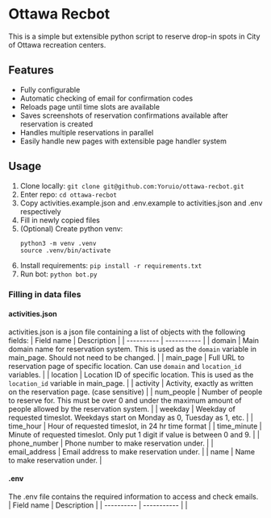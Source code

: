 # Ottawa Recbot
This is a simple but extensible python script to reserve drop-in spots in City of Ottawa
recreation centers.

## Features
 - Fully configurable
 - Automatic checking of email for confirmation codes
 - Reloads page until time slots are available
 - Saves screenshots of reservation confirmations available after reservation is created
 - Handles multiple reservations in parallel
 - Easily handle new pages with extensible page handler system

## Usage
1. Clone locally: ```git clone git@github.com:Yoruio/ottawa-recbot.git```
2. Enter repo: ```cd ottawa-recbot```
3. Copy activities.example.json and .env.example to activities.json and .env respectively
4. Fill in newly copied files
5. (Optional) Create python venv:
    ```
    python3 -m venv .venv
    source .venv/bin/activate
    ```
6. Install requirements: ```pip install -r requirements.txt```
7. Run bot: ```python bot.py```

### Filling in data files
#### activities.json
activities.json is a json file containing a list of objects with the following fields:
| Field name | Description |
| ---------- | ----------- |
|   domain   | Main domain name for reservation system. This is used as the `domain` variable in main_page. Should not need to be changed. |
|  main_page | Full URL to reservation page of specific location. Can use `domain` and `location_id` variables. |
|  location  | Location ID of specific location. This is used as the `location_id` variable in main_page. |
|  activity  | Activity, exactly as written on the reservation page. (case sensitive) |
| num_people | Number of people to reserve for. This must be over 0 and under the maximum amount of people allowed by the reservation system. |
|   weekday  | Weekday of requested timeslot. Weekdays start on Monday as 0, Tuesday as 1, etc. |
|  time_hour | Hour of requested timeslot, in 24 hr time format |
| time_minute | Minute of requested timeslot. Only put 1 digit if value is between 0 and 9. |
| phone_number | Phone number to make reservation under. |
| email_address | Email address to make reservation under. |
|    name    | Name to make reservation under. |

#### .env
The .env file contains the required information to access and check emails.
| Field name | Description |
| ---------- | ----------- |
| 